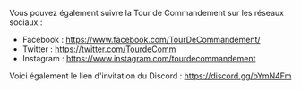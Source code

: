 
Vous pouvez également suivre la Tour de Commandement sur les réseaux sociaux :
- Facebook : https://www.facebook.com/TourDeCommandement/
- Twitter : https://twitter.com/TourdeComm
- Instagram : https://www.instagram.com/tourdecommandement

Voici également le lien d'invitation du Discord : https://discord.gg/bYmN4Fm
